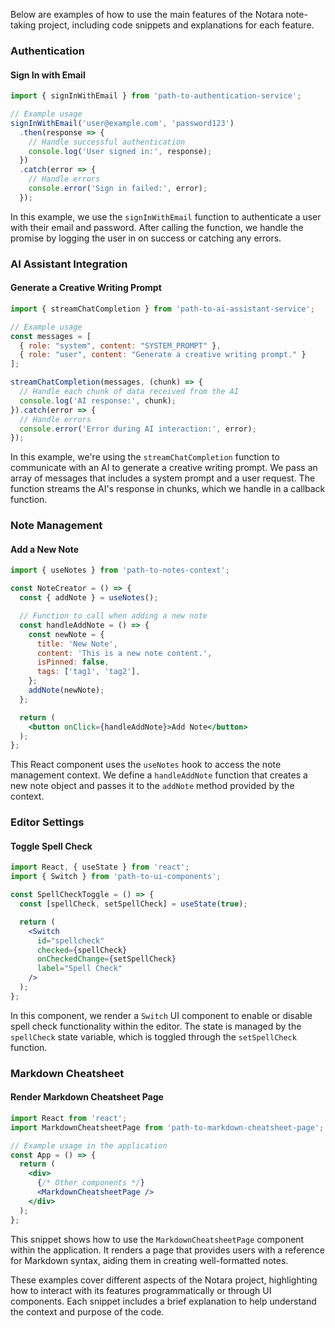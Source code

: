 Below are examples of how to use the main features of the Notara note-taking project, including code snippets and explanations for each feature.

### Authentication

#### Sign In with Email
```javascript
import { signInWithEmail } from 'path-to-authentication-service';

// Example usage
signInWithEmail('user@example.com', 'password123')
  .then(response => {
    // Handle successful authentication
    console.log('User signed in:', response);
  })
  .catch(error => {
    // Handle errors
    console.error('Sign in failed:', error);
  });
```
In this example, we use the `signInWithEmail` function to authenticate a user with their email and password. After calling the function, we handle the promise by logging the user in on success or catching any errors.

### AI Assistant Integration

#### Generate a Creative Writing Prompt
```javascript
import { streamChatCompletion } from 'path-to-ai-assistant-service';

// Example usage
const messages = [
  { role: "system", content: "SYSTEM_PROMPT" },
  { role: "user", content: "Generate a creative writing prompt." }
];

streamChatCompletion(messages, (chunk) => {
  // Handle each chunk of data received from the AI
  console.log('AI response:', chunk);
}).catch(error => {
  // Handle errors
  console.error('Error during AI interaction:', error);
});
```
In this example, we're using the `streamChatCompletion` function to communicate with an AI to generate a creative writing prompt. We pass an array of messages that includes a system prompt and a user request. The function streams the AI's response in chunks, which we handle in a callback function.

### Note Management

#### Add a New Note
```jsx
import { useNotes } from 'path-to-notes-context';

const NoteCreator = () => {
  const { addNote } = useNotes();

  // Function to call when adding a new note
  const handleAddNote = () => {
    const newNote = {
      title: 'New Note',
      content: 'This is a new note content.',
      isPinned: false,
      tags: ['tag1', 'tag2'],
    };
    addNote(newNote);
  };

  return (
    <button onClick={handleAddNote}>Add Note</button>
  );
};
```
This React component uses the `useNotes` hook to access the note management context. We define a `handleAddNote` function that creates a new note object and passes it to the `addNote` method provided by the context.

### Editor Settings

#### Toggle Spell Check
```jsx
import React, { useState } from 'react';
import { Switch } from 'path-to-ui-components';

const SpellCheckToggle = () => {
  const [spellCheck, setSpellCheck] = useState(true);

  return (
    <Switch 
      id="spellcheck" 
      checked={spellCheck} 
      onCheckedChange={setSpellCheck}
      label="Spell Check"
    />
  );
};
```
In this component, we render a `Switch` UI component to enable or disable spell check functionality within the editor. The state is managed by the `spellCheck` state variable, which is toggled through the `setSpellCheck` function.

### Markdown Cheatsheet

#### Render Markdown Cheatsheet Page
```jsx
import React from 'react';
import MarkdownCheatsheetPage from 'path-to-markdown-cheatsheet-page';

// Example usage in the application
const App = () => {
  return (
    <div>
      {/* Other components */}
      <MarkdownCheatsheetPage />
    </div>
  );
};
```
This snippet shows how to use the `MarkdownCheatsheetPage` component within the application. It renders a page that provides users with a reference for Markdown syntax, aiding them in creating well-formatted notes.

These examples cover different aspects of the Notara project, highlighting how to interact with its features programmatically or through UI components. Each snippet includes a brief explanation to help understand the context and purpose of the code.